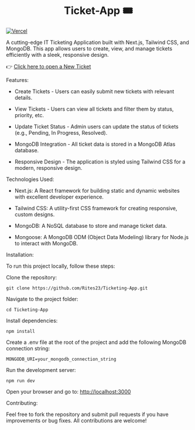 <h1 align="center">Ticket-App 🎟️</h1>

[![Vercel](https://vercelbadge.vercel.app/api/Rites23/ticketing-app)](https://ticketing-app-zeta-dun.vercel.app/)

A cutting-edge IT Ticketing Application built with Next.js, Tailwind CSS, and MongoDB. This app allows users to create, view, and manage tickets efficiently with a sleek, responsive design.

👉 [Click here to open a New Ticket](https://ticketing-app-zeta-dun.vercel.app/)

Features:

- Create Tickets - Users can easily submit new tickets with relevant details.

- View Tickets - Users can view all tickets and filter them by status, priority, etc.

- Update Ticket Status - Admin users can update the status of tickets (e.g., Pending, In Progress, Resolved).

- MongoDB Integration - All ticket data is stored in a MongoDB Atlas database.

- Responsive Design - The application is styled using Tailwind CSS for a modern, responsive design.

Technologies Used:

- Next.js: A React framework for building static and dynamic websites with excellent developer experience.

- Tailwind CSS: A utility-first CSS framework for creating responsive, custom designs.

- MongoDB: A NoSQL database to store and manage ticket data.

- Mongoose: A MongoDB ODM (Object Data Modeling) library for Node.js to interact with MongoDB.

Installation:

To run this project locally, follow these steps:

Clone the repository:

```shell
git clone https://github.com/Rites23/Ticketing-App.git
``` 
Navigate to the project folder:

```shell
cd Ticketing-App
```
Install dependencies:

```shell
npm install
``` 
Create a .env file at the root of the project and add the following MongoDB connection string:

```shell
MONGODB_URI=your_mongodb_connection_string
```

Run the development server:

```shell
npm run dev
```
Open your browser and go to: <http://localhost:3000>

Contributing:

Feel free to fork the repository and submit pull requests if you have improvements or bug fixes. All contributions are welcome!


